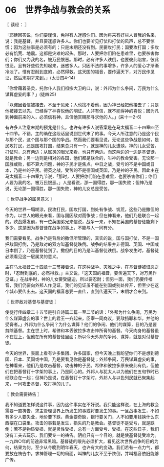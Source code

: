 # 06　世界争战与教会的关系



〖 读经： 〗

「耶稣回答说，你们要谨慎，免得有人迷惑你们。因为将来有好些人冒我的名来，说：我是基督，并且要迷惑许多人。你们也要听见打仗和打仗的风声，总不要惊慌；因为这些事是必须有的；只是末期还没有到。民要攻打民；国要攻打国；多攻必有饥荒、地震。这都是灾难的起头。那时，人要把你们陷在患难里，也要杀害你们；你们又为我的名，被万民恨恶。那时，必有许多人跌倒，也要彼此陷害，彼此恨恶。且有好些假先知起来，迷惑多人。只因不法的事增多，许多人的爱心才渐渐冷淡了。惟有忍耐到底的，必然得救。这天国的福音，要传遍天下，对万民作见证，然后末期才来到。」(太廿四4-14)

「你曾藉着圣灵，托你仆人我们祖宗大卫的口，说：外邦为什么争闹，万民为什么谋算虚妄的事？」(徒四25)

「以诺因着信被接去，不至于见死；人也找不着他，因为神已经把他接去了；只是他被接去以先，已经得了神喜悦他的明证。人非有信，就不能得神的喜悦；因为凡到神面前来的人，必须信有神，且信他赏赐那寻求他的人。」(来十一2-6)

有许多人注意末期的预兆是什么，也许有许多人说答案是在马太福音二十四章四至十四节。不错，主的确在这段话里说到世代末了的事。今天人所注意的乃是这个民与那个民，这个国与那个国的争战。然而我们要看见说，无论这些争战是如何，是民攻打民，还是国攻打国，结果总只有一个，就是神的儿女遭殃，神的儿女受苦。打仗时，总有两边；从属灵的眼光来看，也只有两边。而这两边的一边是基督徒，就是教会；另一边则是相对的各国，他们都是联合的，叫神的教会受害。无论那一国胜或败，都不算大问题，神的子民才是焦点。中日之战，受亏的不是中国或日本，乃是神的子民。德英之战，受苦的不是德国或英国，乃是神的子民。因此主在马太福音二十四章九节说，「那时，人要把你们陷在患难里，也要杀害你们；你们人要为我的名，被万民恨恶。」人是看说，那一国得胜，那一国失败；但神乃是说，无论那一国得胜，那一国失败，神的儿女总是受苦。



〖 世界战争的属灵意义 〗

今天的世界一塌糊涂，民攻打民，国攻打国，到处有争战、饥荒，这些乃是撒但的作为。以世人的眼光来看，国与国因敌对而争战；但在神看来，他们乃是联合一起的。欧战爆发前，有一位英国弟兄来信说，战争一来，不知在英国的基督徒能剩下多少。这是因为基督徒在战争的事上，不能与人一同有分。

我们需要看见，战争乃是背后的撒但所管理的，真实的说，国与国打仗，不是一国把敌国打倒，乃是敌对的双方叫基督徒跌倒。战争的结果并非德国、英国、中国或日本倒了，乃是基督徒到了。撒但的目的乃是叫基督徒跌倒。战争发生时，基督徒必须看见这一层属灵的意义。

主在马太福音二十四章十三节接着说，在这种战争、灾难之中，在基督徒被恨恶之时，「忍耐到底的，必然得救。」主又说，「这天国的福音，要传遍天下，对万民作见证。」在战争时，神的儿女要受逼迫，所以要忍耐；但另一面，我们仍要传福音，我们仍要向外邦人作见证。我们的见证虽不能在别国或别处传开，但至少在这个城市要传出去。这天国的福音总要一直传，直到传遍天下，末期才会来到。



〖 世界敌对基督与基督徒 〗

使徒行传四章二十五节是引自诗篇二篇一至二节的话：「外邦为什么争闹，万民为什么谋算虚妄的事？世上的君王一齐起来，臣宰一同商议，要敌挡耶和华，并他的受膏者。」外邦为什么争闹？为什么谋算？他们的争闹、他们的谋算，目的乃是要剪除基督。主在世上时，希律和本丢彼拉多攻击神所膏的基督。今天肉身的基督虽不在世上，但他在所有的基督徒里面；所以今天外邦的争闹、谋算，就是对付基督徒。

今天的世界，表面上看有许多集团、许多国家，但今天晚上我盼望你们不是想到德国、日本、英国或中国，乃是要看见你是基督徒；外邦争闹，万民谋算虚妄的事，在神看来，他们乃是攻击基督，攻击神的子民。希律和彼拉多原来彼此有仇，但他们在把基督钉十字架的事上，乃是同心的。外邦人与犹太人以为他们在五旬节时已经联合在一起；但神乃是说，在基督钉十字架时，外邦人与以色列民就已聚集起来，一同攻击基督，攻打神的儿子。



〖 教会需要祷告 〗

我不知道要怎样说这件事，因为这件事实在不好说。我只能这样说，在上海的教会需要一直祷告，求主管理世界上所发生的事或将要发生的事。一旦战事发生，不如有多少人要失业，地价要下跌，黄金要奇缺，银行要关门，人不如要用钱换什么东西摆在口袋里。攻击的事若是发生，损失的乃是教会。基督徒不是受亏，就是跌倒；若不是物质受损，就是灵性受损，总有一方面受亏、受损。在这些日子，我们没有工夫去玩乐，我们要专一的祷告。阴府只有一个目的，就是使基督徒受难为。一九四○年的前途非常黑暗。基督徒的眼光必须扩大，看见这次世界战争的目的为何，结果为何。至少从今晚到明年春天，也许有大的变动。我们若有一点力气，都要放在祷告中。求神管理一切的局面，叫神的儿女不至于跌倒，并叫福音依旧能够广传。

